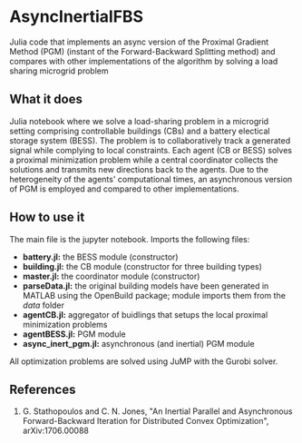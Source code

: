 # AsyncInertialFBS
Julia code that implements an async version of the Proximal Gradient Method (PGM) (instant of the Forward-Backward Splitting method) and compares with other implementations of the algorithm by solving a load sharing microgrid problem

## What it does
Julia notebook where we solve a load-sharing problem in a microgrid setting comprising controllable buildings (CBs) and a battery electical storage system (BESS).
The problem is to collaboratively track a generated signal while complying to local constraints. 
Each agent (CB or BESS) solves a proximal minimization problem while a central coordinator collects the solutions and transmits new directions back to the agents. 
Due to the heterogeneity of the agents' computational times, an asynchronous version of PGM is employed and compared to other implementations.  

## How to use it
The main file is the  jupyter notebook. Imports the following files:
* **battery.jl:**              the BESS module (constructor)
* **building.jl:**             the CB module (constructor for three building types)
* **master.jl:**               the coordinator module (constructor)
* **parseData.jl:**            the original building models have been generated in MATLAB using the OpenBuild package; module imports them from the *data* folder
* **agentCB.jl:**              aggregator of buidlings that setups the local proximal minimization problems
* **agentBESS.jl:**            PGM module
* **async_inert_pgm.jl:**   asynchronous (and inertial) PGM module

All optimization problems are solved using JuMP with the Gurobi solver.

## References
1. G. Stathopoulos and C. N. Jones, "An Inertial Parallel and Asynchronous Forward-Backward Iteration for Distributed Convex Optimization", arXiv:1706.00088
